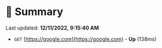 # 📖 Summary
Last updated: **12/11/2022, 9:15:40 AM**

- `GET` [https://google.com](https://google.com) - **Up** (138ms)

